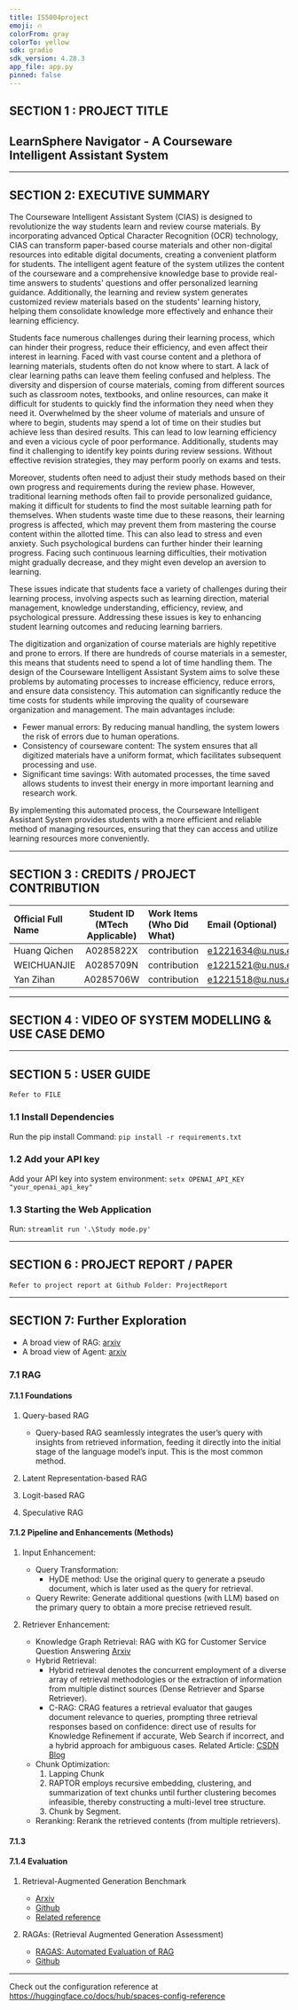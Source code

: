 ```yaml
---
title: IS5004project
emoji: 🔥
colorFrom: gray
colorTo: yellow
sdk: gradio
sdk_version: 4.28.3
app_file: app.py
pinned: false
---
```


## SECTION 1 : PROJECT TITLE
## LearnSphere Navigator - A Courseware Intelligent Assistant System

---
## SECTION 2: EXECUTIVE SUMMARY
The Courseware Intelligent Assistant System (CIAS) is designed to revolutionize the way students learn and review course materials. By incorporating advanced Optical Character Recognition (OCR) technology, CIAS can transform paper-based course materials and other non-digital resources into editable digital documents, creating a convenient platform for students. The intelligent agent feature of the system utilizes the content of the courseware and a comprehensive knowledge base to provide real-time answers to students' questions and offer personalized learning guidance. Additionally, the learning and review system generates customized review materials based on the students' learning history, helping them consolidate knowledge more effectively and enhance their learning efficiency.

Students face numerous challenges during their learning process, which can hinder their progress, reduce their efficiency, and even affect their interest in learning. Faced with vast course content and a plethora of learning materials, students often do not know where to start. A lack of clear learning paths can leave them feeling confused and helpless. The diversity and dispersion of course materials, coming from different sources such as classroom notes, textbooks, and online resources, can make it difficult for students to quickly find the information they need when they need it. Overwhelmed by the sheer volume of materials and unsure of where to begin, students may spend a lot of time on their studies but achieve less than desired results. This can lead to low learning efficiency and even a vicious cycle of poor performance. Additionally, students may find it challenging to identify key points during review sessions. Without effective revision strategies, they may perform poorly on exams and tests.

Moreover, students often need to adjust their study methods based on their own progress and requirements during the review phase. However, traditional learning methods often fail to provide personalized guidance, making it difficult for students to find the most suitable learning path for themselves. When students waste time due to these reasons, their learning progress is affected, which may prevent them from mastering the course content within the allotted time. This can also lead to stress and even anxiety. Such psychological burdens can further hinder their learning progress. Facing such continuous learning difficulties, their motivation might gradually decrease, and they might even develop an aversion to learning.

These issues indicate that students face a variety of challenges during their learning process, involving aspects such as learning direction, material management, knowledge understanding, efficiency, review, and psychological pressure. Addressing these issues is key to enhancing student learning outcomes and reducing learning barriers.

The digitization and organization of course materials are highly repetitive and prone to errors. If there are hundreds of course materials in a semester, this means that students need to spend a lot of time handling them. The design of the Courseware Intelligent Assistant System aims to solve these problems by automating processes to increase efficiency, reduce errors, and ensure data consistency. This automation can significantly reduce the time costs for students while improving the quality of courseware organization and management. The main advantages include:

- Fewer manual errors: By reducing manual handling, the system lowers the risk of errors due to human operations.
- Consistency of courseware content: The system ensures that all digitized materials have a uniform format, which facilitates subsequent processing and use.
- Significant time savings: With automated processes, the time saved allows students to invest their energy in more important learning and research work.

By implementing this automated process, the Courseware Intelligent Assistant System provides students with a more efficient and reliable method of managing resources, ensuring that they can access and utilize learning resources more conveniently.

---

## SECTION 3 : CREDITS / PROJECT CONTRIBUTION

| Official Full Name  | Student ID (MTech Applicable)  | Work Items (Who Did What) | Email (Optional) |
| :------------ |:---------------:| :-----| :-----|
|Huang Qichen|A0285822X|contribution|e1221634@u.nus.edu|
|WEICHUANJIE|A0285709N|contribution|e1221521@u.nus.edu|
|Yan Zihan|A0285706W|contribution|e1221518@u.nus.edu|

---
## SECTION 4 : VIDEO OF SYSTEM MODELLING & USE CASE DEMO


---

## SECTION 5 : USER GUIDE

`Refer to FILE`

### 1.1 Install Dependencies

Run the pip install Command:
`pip install -r requirements.txt`

### 1.2 Add your API key

Add your API key into system environment:
`setx OPENAI_API_KEY "your_openai_api_key"`

### 1.3 Starting the Web Application

Run:
`streamlit run '.\Study mode.py'`

---
## SECTION 6 : PROJECT REPORT / PAPER

`Refer to project report at Github Folder: ProjectReport`

---


## SECTION 7: Further Exploration

- A broad view of RAG: [arxiv](https://arxiv.org/pdf/2402.19473)
- A broad view of Agent: [arxiv](https://arxiv.org/abs/2309.07864)

### 7.1 RAG

#### 7.1.1 Foundations

1. Query-based RAG
    - Query-based RAG seamlessly integrates the user’s query with insights from retrieved information, feeding it directly into the initial stage of the language model’s input. This is the most common method.

2. Latent Representation-based RAG

3. Logit-based RAG

4. Speculative RAG

#### 7.1.2 Pipeline and Enhancements (Methods)

1. Input Enhancement:
    - Query Transformation:
        - HyDE method: Use the original query to generate a pseudo document, which is later used as the query for retrieval.
    - Query Rewrite: Generate additional questions (with LLM) based on the primary query to obtain a more precise retrieved result.

2. Retriever Enhancement:
    - Knowledge Graph Retrieval: RAG with KG for Customer Service Question Answering [Arxiv](https://arxiv.org/abs/2404.17723) 
    - Hybrid Retrieval:
        - Hybrid retrieval denotes the concurrent employment of a diverse array of retrieval methodologies or the extraction of information from multiple distinct sources (Dense Retriever and Sparse Retriever).
        - C-RAG: CRAG features a retrieval evaluator that gauges document relevance to queries, prompting three retrieval responses based on confidence: direct use of results for Knowledge Refinement if accurate, Web Search if incorrect, and a hybrid approach for ambiguous cases. Related Article: [CSDN Blog](https://blog.csdn.net/L_goodboy/article/details/137581551)
    - Chunk Optimization:
        1. Lapping Chunk
        2. RAPTOR employs recursive embedding, clustering, and summarization of text chunks until further clustering becomes infeasible, thereby constructing a multi-level tree structure.
        3. Chunk by Segment.
    - Reranking: Rerank the retrieved contents (from multiple retrievers).

#### 7.1.3


#### 7.1.4 Evaluation

1. Retrieval-Augmented Generation Benchmark
   - [Arxiv](https://arxiv.org/pdf/2309.01431)
   - [Github](https://github.com/chen700564/RGB)
   - [Related reference](https://blog.csdn.net/m0_46850835/article/details/136377919)



2. RAGAs: (Retrieval Augmented Generation Assessment)
   - [RAGAS: Automated Evaluation of RAG](https://arxiv.org/pdf/2309.15217)
   - [Github](https://github.com/explodinggradients/ragas)




---
Check out the configuration reference at https://huggingface.co/docs/hub/spaces-config-reference

